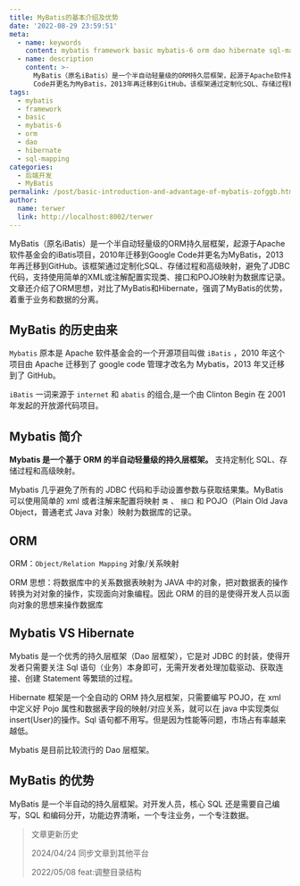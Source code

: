 ```yaml
---
title: MyBatis的基本介绍及优势
date: '2022-08-29 23:59:51'
meta:
  - name: keywords
    content: mybatis framework basic mybatis-6 orm dao hibernate sql-mapping
  - name: description
    content: >-
      MyBatis（原名iBatis）是一个半自动轻量级的ORM持久层框架，起源于Apache软件基金会的iBatis项目，2010年迁移到Google
      Code并更名为MyBatis，2013年再迁移到GitHub。该框架通过定制化SQL、存储过程和高级映射，避免了JDBC代码，支持使用简单的XML或注解配置实现类、接口和POJO映射为数据库记录。文章还介绍了ORM思想，对比了MyBatis和Hibernate，强调了MyBatis的优势，着重于业务和数据的分离。
tags:
  - mybatis
  - framework
  - basic
  - mybatis-6
  - orm
  - dao
  - hibernate
  - sql-mapping
categories:
  - 后端开发
  - MyBatis
permalink: /post/basic-introduction-and-advantage-of-mybatis-zofggb.html
author:
  name: terwer
  link: http://localhost:8002/terwer
---
```

MyBatis（原名iBatis）是一个半自动轻量级的ORM持久层框架，起源于Apache软件基金会的iBatis项目，2010年迁移到Google Code并更名为MyBatis，2013年再迁移到GitHub。该框架通过定制化SQL、存储过程和高级映射，避免了JDBC代码，支持使用简单的XML或注解配置实现类、接口和POJO映射为数据库记录。文章还介绍了ORM思想，对比了MyBatis和Hibernate，强调了MyBatis的优势，着重于业务和数据的分离。

<!-- more -->




## MyBatis 的历史由来

`Mybatis` 原本是 Apache 软件基金会的一个开源项目叫做 `iBatis` ，2010 年这个项目由 Apache 迁移到了 google code 管理才改名为 Mybatis，2013 年又迁移到了 GitHub。

`iBatis` 一词来源于 `internet` 和 `abatis` 的组合,是一个由 Clinton Begin 在 2001 年发起的开放源代码项目。

## Mybatis 简介

**Mybatis 是一个基于 ORM 的半自动轻量级的持久层框架。**  支持定制化 SQL、存储过程和高级映射。

Mybatis 几乎避免了所有的 JDBC 代码和手动设置参数与获取结果集。MyBatis 可以使用简单的 xml 或者注解来配置将映射 `类` 、 `接口` 和 POJO（Plain Old Java Object，普通老式 Java 对象）映射为数据库的记录。

## ORM

ORM：`Object/Relation Mapping` 对象/关系映射

ORM 思想：将数据库中的关系数据表映射为 JAVA 中的对象，把对数据表的操作转换为对对象的操作，实现面向对象编程。因此 ORM 的目的是使得开发人员以面向对象的思想来操作数据库

## Mybatis VS Hibernate

Mybatis 是一个优秀的持久层框架（Dao 层框架），它是对 JDBC 的封装，使得开发者只需要关注 Sql 语句（业务）本身即可，无需开发者处理加载驱动、获取连接、创建 Statement 等繁琐的过程。

Hibernate 框架是一个全自动的 ORM 持久层框架，只需要编写 POJO，在 xml 中定义好 Pojo 属性和数据表字段的映射/对应关系，就可以在 java 中实现类似 insert(User)的操作。Sql 语句都不用写。但是因为性能等问题，市场占有率越来越低。

Mybatis 是目前比较流行的 Dao 层框架。

## MyBatis 的优势

MyBatis 是一个半自动的持久层框架。对开发人员，核心 SQL 还是需要自己编写，SQL 和编码分开，功能边界清晰，一个专注业务，一个专注数据。

> 文章更新历史
>
> 2024/04/24 同步文章到其他平台
>
> 2022/05/08 feat:调整目录结构
